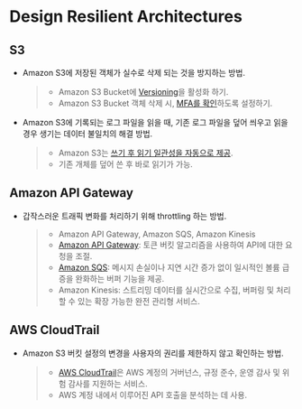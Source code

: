 # Design Resilient Architectures

## S3

* Amazon S3에 저장된 객체가 실수로 삭제 되는 것을 방지하는 방법.  
    > * Amazon S3 Bucket에 [Versioning](https://docs.aws.amazon.com/AmazonS3/latest/userguide/Versioning.html)을 활성화 하기.
    > * Amazon S3 Bucket 객체 삭제 시, [MFA를 확인](https://docs.aws.amazon.com/AmazonS3/latest/userguide/UsingMFADelete.html)하도록 설정하기.

* Amazon S3에 기록되는 로그 파일을 읽을 때, 기존 로그 파일을 덮어 씌우고 읽을 경우 생기는 데이터 불일치의 해결 방법.
    > * Amazon S3는 [쓰기 후 읽기 일관성을 자동으로 제공](https://docs.aws.amazon.com/AmazonS3/latest/userguide/Welcome.html#ConsistencyModel).
    > * 기존 개체를 덮어 쓴 후 바로 읽기가 가능.

## Amazon API Gateway

* 갑작스러운 트래픽 변화를 처리하기 위해 throttling 하는 방법.
    > * Amazon API Gateway, Amazon SQS, Amazon Kinesis
    > * [Amazon API Gateway](https://docs.aws.amazon.com/apigateway/latest/developerguide/api-gateway-request-throttling.html): 토큰 버킷 알고리즘을 사용하여 API에 대한 요청을 조절.
    > * [Amazon SQS](https://aws.amazon.com/ko/sqs/features/): 메시지 손실이나 지연 시간 증가 없이 일시적인 볼륨 급증을 완화하는 버퍼 기능을 제공.
    > * Amazon Kinesis: 스트리밍 데이터를 실시간으로 수집, 버퍼링 및 처리할 수 있는 확장 가능한 완전 관리형 서비스.

## AWS CloudTrail

* Amazon S3 버킷 설정의 변경을 사용자의 권리를 제한하지 않고 확인하는 방법.
    > * [AWS CloudTrail](https://aws.amazon.com/ko/cloudtrail/)은 AWS 계정의 거버넌스, 규정 준수, 운영 감사 및 위험 감사를 지원하는 서비스.
    > * AWS 계정 내에서 이루어진 API 호출을 분석하는 데 사용.